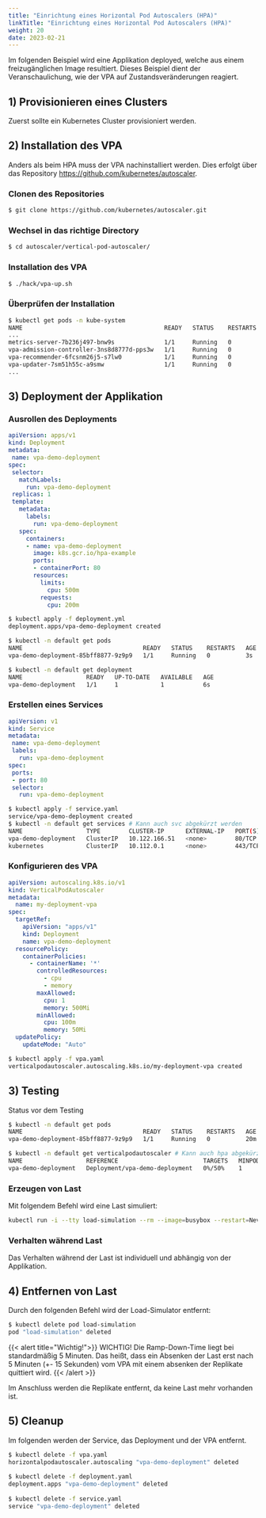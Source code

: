 ```yaml
---
title: "Einrichtung eines Horizontal Pod Autoscalers (HPA)"
linkTitle: "Einrichtung eines Horizontal Pod Autoscalers (HPA)"
weight: 20
date: 2023-02-21
---
```


Im folgenden Beispiel wird eine Applikation deployed, welche aus einem freizugänglichen Image resultiert. Dieses Beispiel dient der Veranschaulichung, wie der VPA auf Zustandsveränderungen reagiert.

## 1) Provisionieren eines Clusters
Zuerst sollte ein Kubernetes Cluster provisioniert werden.

## 2) Installation des VPA
Anders als beim HPA muss der VPA nachinstalliert werden. Dies erfolgt über das Repository https://github.com/kubernetes/autoscaler.

### Clonen des Repositories

```bash
$ git clone https://github.com/kubernetes/autoscaler.git
```

### Wechsel in das richtige Directory

```bash
$ cd autoscaler/vertical-pod-autoscaler/
```

### Installation des VPA

```bash
$ ./hack/vpa-up.sh
```

### Überprüfen der Installation

``` bash
$ kubectl get pods -n kube-system
NAME                                        READY   STATUS    RESTARTS   AGE
...
metrics-server-7b236j497-bnw9s              1/1     Running   0          67d
vpa-admission-controller-3ns8d8777d-pps3w   1/1     Running   0          12s
vpa-recommender-6fcsnm26j5-s7lw0            1/1     Running   0          23s
vpa-updater-7sm51h55c-a9smw                 1/1     Running   0          23s
...
```

## 3) Deployment der Applikation

### Ausrollen des Deployments

```yaml
apiVersion: apps/v1
kind: Deployment
metadata:
 name: vpa-demo-deployment
spec:
 selector:
   matchLabels:
     run: vpa-demo-deployment
 replicas: 1
 template:
   metadata:
     labels:
       run: vpa-demo-deployment
   spec:
     containers:
     - name: vpa-demo-deployment
       image: k8s.gcr.io/hpa-example
       ports:
       - containerPort: 80
       resources:
         limits:
           cpu: 500m
         requests:
           cpu: 200m
```
```bash
$ kubectl apply -f deployment.yml
deployment.apps/vpa-demo-deployment created

$ kubectl -n default get pods
NAME                                  READY   STATUS    RESTARTS   AGE
vpa-demo-deployment-85bff8877-9z9p9   1/1     Running   0          3s

$ kubectl -n default get deployment
NAME                  READY   UP-TO-DATE   AVAILABLE   AGE
vpa-demo-deployment   1/1     1            1           6s
```

### Erstellen eines Services

```yaml
apiVersion: v1
kind: Service
metadata:
 name: vpa-demo-deployment
 labels:
   run: vpa-demo-deployment
spec:
 ports:
 - port: 80
 selector:
   run: vpa-demo-deployment
```

```bash
$ kubectl apply -f service.yaml
service/vpa-demo-deployment created
$ kubectl -n default get services # Kann auch svc abgekürzt werden
NAME                  TYPE        CLUSTER-IP      EXTERNAL-IP   PORT(S)   AGE
vpa-demo-deployment   ClusterIP   10.122.166.51   <none>        80/TCP    5s
kubernetes            ClusterIP   10.112.0.1      <none>        443/TCP   13d
```

### Konfigurieren des VPA

```yaml
apiVersion: autoscaling.k8s.io/v1
kind: VerticalPodAutoscaler
metadata:
  name: my-deployment-vpa
spec:
  targetRef:
    apiVersion: "apps/v1"
    kind: Deployment
    name: vpa-demo-deployment
  resourcePolicy:
    containerPolicies:
      - containerName: '*'
        controlledResources:
          - cpu
          - memory
        maxAllowed:
          cpu: 1
          memory: 500Mi
        minAllowed:
          cpu: 100m
          memory: 50Mi
  updatePolicy:
    updateMode: "Auto"
```
```bash
$ kubectl apply -f vpa.yaml
verticalpodautoscaler.autoscaling.k8s.io/my-deployment-vpa created
```

## 3) Testing

Status vor dem Testing

```bash
$ kubectl -n default get pods
NAME                                  READY   STATUS    RESTARTS   AGE
vpa-demo-deployment-85bff8877-9z9p9   1/1     Running   0          20m
```

```bash
$ kubectl -n default get verticalpodautoscaler # Kann auch hpa abgekürzt werden
NAME                  REFERENCE                        TARGETS   MINPODS   MAXPODS   REPLICAS   AGE
vpa-demo-deployment   Deployment/vpa-demo-deployment   0%/50%    1         10        1          20m
```

### Erzeugen von Last

Mit folgendem Befehl wird eine Last simuliert:

```bash
kubectl run -i --tty load-simulation --rm --image=busybox --restart=Never -- /bin/sh -c "while sleep 0.01; do wget -q -O- http://vpa-demo-deployment; done"
```

### Verhalten während Last

Das Verhalten während der Last ist individuell und abhängig von der Applikation.

## 4) Entfernen von Last

Durch den folgenden Befehl wird der Load-Simulator entfernt:

```bash
$ kubectl delete pod load-simulation
pod "load-simulation" deleted
```

{{< alert title="Wichtig!">}}
WICHTIG! Die Ramp-Down-Time liegt bei standardmäßig 5 Minuten. Das heißt, dass ein Absenken der Last erst nach 5 Minuten (+- 15 Sekunden) vom VPA mit einem absenken der Replikate quittiert wird.
{{< /alert >}}

Im Anschluss werden die Replikate entfernt, da keine Last mehr vorhanden ist.

## 5) Cleanup

Im folgenden werden der Service, das Deployment und der VPA entfernt.

```bash
$ kubectl delete -f vpa.yaml
horizontalpodautoscaler.autoscaling "vpa-demo-deployment" deleted
 
$ kubectl delete -f deployment.yaml
deployment.apps "vpa-demo-deployment" deleted
 
$ kubectl delete -f service.yaml
service "vpa-demo-deployment" deleted
```